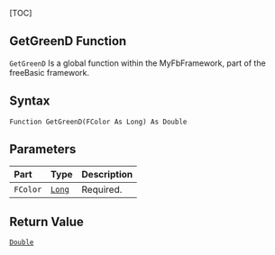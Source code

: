 [TOC]
## GetGreenD Function

`GetGreenD` Is a global function within the MyFbFramework, part of the freeBasic framework.
## Syntax

```freeBasic
Function GetGreenD(FColor As Long) As Double
```

## Parameters

|Part|Type|Description|
| :------------ | :------------ | :------------ |
|`FColor`|[`Long`]("https://www.freebasic.net/wiki/KeyPgLong")|Required.|

## Return Value
[`Double`]("https://www.freebasic.net/wiki/KeyPgDouble")

